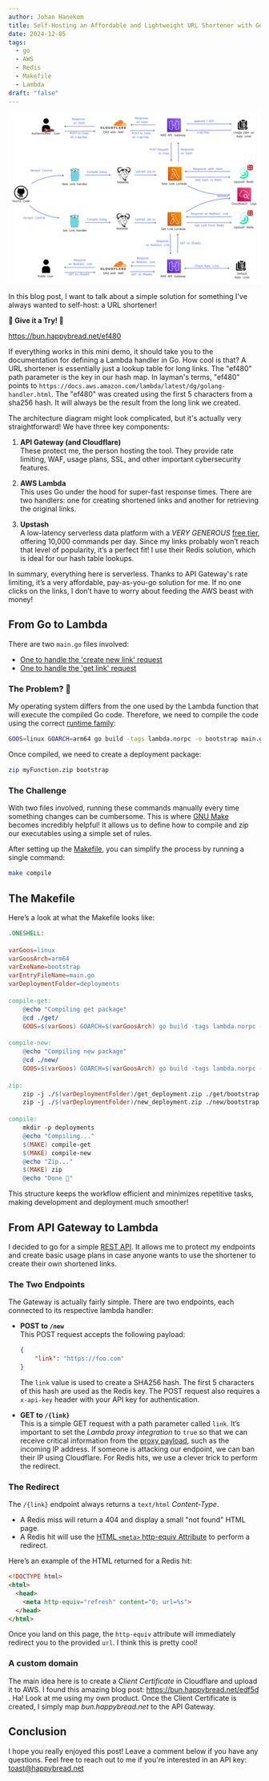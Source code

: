 ```yaml
---
author: Johan Hanekom
title: Self-Hosting an Affordable and Lightweight URL Shortener with Go and Redis
date: 2024-12-05
tags:
  - go
  - AWS
  - Redis
  - Makefile
  - Lambda
draft: "false"
---
```


![architecture](/images/architecture.svg)

In this blog post, I want to talk about a simple solution for something I've always wanted to self-host: a URL shortener!

**🌟 Give it a Try! 🌟**

https://bun.happybread.net/ef480

If everything works in this mini demo, it should take you to the documentation for defining a Lambda handler in Go. How cool is that? A URL shortener is essentially just a lookup table for long links. The "ef480" path parameter is the key in our hash map. In layman's terms, "ef480" points to `https://docs.aws.amazon.com/lambda/latest/dg/golang-handler.html`. The "ef480" was created using the first 5 characters from a sha256 hash. It will always be the result from the long link we created.

The architecture diagram might look complicated, but it's actually very straightforward! We have three key components:

1. **API Gateway (and Cloudflare)**  
   These protect me, the person hosting the tool. They provide rate limiting, WAF, usage plans, SSL, and other important cybersecurity features.

2. **AWS Lambda**  
   This uses Go under the hood for super-fast response times. There are two handlers: one for creating shortened links and another for retrieving the original links.

3. **Upstash**  
   A low-latency serverless data platform with a *VERY GENEROUS* [free tier](https://upstash.com/pricing), offering 10,000 commands per day. Since my links probably won’t reach that level of popularity, it’s a perfect fit! I use their Redis solution, which is ideal for our hash table lookups.

In summary, everything here is serverless. Thanks to API Gateway's rate limiting, it’s a very affordable, pay-as-you-go solution for me. If no one clicks on the links, I don’t have to worry about feeding the AWS beast with money!

## From Go to Lambda

There are two `main.go` files involved:
- [One to handle the 'create new link' request](https://github.com/Johandielangman/happybread-shortl/blob/main/new/main.go)
- [One to handle the 'get link' request](https://github.com/Johandielangman/happybread-shortl/blob/main/get/main.go)

### The Problem? 🤔

My operating system differs from the one used by the Lambda function that will execute the compiled Go code. Therefore, we need to compile the code using the correct [runtime family](https://docs.aws.amazon.com/lambda/latest/dg/golang-package.html):

```bash
GOOS=linux GOARCH=arm64 go build -tags lambda.norpc -o bootstrap main.go
```

Once compiled, we need to create a deployment package:

```bash
zip myFunction.zip bootstrap
```

### The Challenge

With two files involved, running these commands manually every time something changes can be cumbersome. This is where [GNU Make](https://www.gnu.org/software/make/manual/make.html) becomes incredibly helpful! It allows us to define how to compile and zip our executables using a simple set of rules.

After setting up the [Makefile](https://github.com/Johandielangman/happybread-shortl/blob/main/Makefile), you can simplify the process by running a single command:

```bash
make compile
```

## The Makefile

Here’s a look at what the Makefile looks like:


```Makefile
.ONESHELL:

varGoos=linux
varGoosArch=arm64
varExeName=bootstrap
varEntryFileName=main.go
varDeploymentFolder=deployments

compile-get:
	@echo "Compiling get package"
	@cd ./get/
	GOOS=$(varGoos) GOARCH=$(varGoosArch) go build -tags lambda.norpc -o $(varExeName) $(varEntryFileName)

compile-new:
	@echo "Compiling new package"
	@cd ./new/
	GOOS=$(varGoos) GOARCH=$(varGoosArch) go build -tags lambda.norpc -o $(varExeName) $(varEntryFileName)

zip:
	zip -j ./$(varDeploymentFolder)/get_deployment.zip ./get/bootstrap
	zip -j ./$(varDeploymentFolder)/new_deployment.zip ./new/bootstrap

compile:
	mkdir -p deployments
	@echo "Compiling..."
	$(MAKE) compile-get
	$(MAKE) compile-new
	@echo "Zip..."
	$(MAKE) zip
	@echo "Done 🚀"
```

This structure keeps the workflow efficient and minimizes repetitive tasks, making development and deployment much smoother!


## From API Gateway to Lambda

I decided to go for a simple [REST API](https://docs.aws.amazon.com/apigateway/latest/developerguide/apigateway-rest-api.html). It allows me to protect my endpoints and create basic usage plans in case anyone wants to use the shortener to create their own shortened links.

### The Two Endpoints

The Gateway is actually fairly simple. There are two endpoints, each connected to its respective lambda handler:

- **POST to `/new`**  
  This POST request accepts the following payload:
  ```json
  {
      "link": "https://foo.com"
  }
  ```
  The `link` value is used to create a SHA256 hash. The first 5 characters of this hash are used as the Redis key. The POST request also requires a `x-api-key` header with your API key for authentication.

- **GET to `/{link}`**  
  This is a simple GET request with a path parameter called `link`. It’s important to set the *Lambda proxy integration* to `true` so that we can receive critical information from the [proxy payload](https://docs.aws.amazon.com/apigateway/latest/developerguide/set-up-lambda-proxy-integrations.html), such as the incoming IP address. If someone is attacking our endpoint, we can ban their IP using Cloudflare. For Redis hits, we use a clever trick to perform the redirect.

### The Redirect

The `/{link}` endpoint always returns a `text/html` *Content-Type*.  

- A Redis miss will return a 404 and display a small "not found" HTML page.  
- A Redis hit will use the [HTML `<meta>` http-equiv Attribute](https://www.w3schools.com/tags/att_meta_http_equiv.asp) to perform a redirect.

Here’s an example of the HTML returned for a Redis hit:

```html
<!DOCTYPE html>
<html>
  <head>
    <meta http-equiv="refresh" content="0; url=%s">
  </head>
</html>
```

Once you land on this page, the `http-equiv` attribute will immediately redirect you to the provided `url`. I think this is pretty cool!

### A custom domain

The main idea here is to create a *Client Certificate* in Cloudflare and upload it to AWS. I found this amazing blog post: https://bun.happybread.net/edf5d . Ha! Look at me using my own product. Once the Client Certificate is created, I simply map *bun.happybread.net* to the API Gateway.


## Conclusion

I hope you really enjoyed this post! Leave a comment below if you have any questions. Feel free to reach out to me if you're interested in an API key: toast@happybread.net 